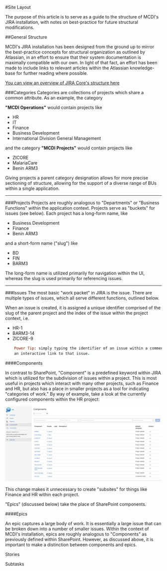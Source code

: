 #Site Layout

The purpose of this article is to serve as a guide to the structure of MCDI's JIRA installation, with notes on best-practice for future structural modifications.

##General Structure

MCDI's JIRA installation has been designed from the ground up to mirror the best-practice concepts for structural organization as outlined by Atlassian, in an effort to ensure that their system documentation is maximally compatible with our own.  In light of that fact, an effort has been made to include links to relevant articles within the Atlassian knowledge-base for further reading where possible.

[You can view an overview of JIRA Core's structure here](https://confluence.atlassian.com/jiracoreserver072/what-makes-up-jira-core-829092409.html)

###Categories
Categories are collections of projects which share a common attribute.   As an example, the category

**"MCDI Operations"**
would contain projects like

* HR
* IT
* Finance
* Business Development
* International Division General Management

and the category **"MCDI Projects"**
would contain projects like

* ZICORE
* MalariaCare
* Benin ARM3

Giving projects a parent category designation allows for more precise sectioning of structure, allowing for the support of a diverse range of BUs within a single application.

-----

###Projects
Projects are roughly analogous to "Departments" or "Business Functions" within the application context.  Projects serve as "buckets" for issues (see below).  Each project has a long-form name, like

* Business Development
* Finance
* Benin ARM3

and a short-form name ("slug") like

* BD
* FIN
* BARM3

The long-form name is utilized primarily for navigation within the UI, whereas the slug is used primarily for referencing issues.

-----

###Issues
The most basic "work packet" in JIRA is the issue.  There are multiple types of issues, which all serve different functions, outlined below.  

When an issue is created, it is assigned a unique identifier comprised of the slug of the parent project and the index of the issue within the project context, i.e.

* HR-1
* BARM3-14
* ZICORE-9
```ruby
    Power Tip: simply typing the identifier of an issue within a comment or description field will generate
    an interactive link to that issue.
```

####Components

In contrast to SharePoint, "Component" is a predefined keyword within JIRA which is utilized for the subdivision of issues within a project.  This is most useful in projects which interact with many other projects, such as Finance and HR, but also has a place in smaller projects as a tool for indicating "categories of work."  By way of example, take a look at the currently configured components within the HR project:

![layout_1](img/layout/layout_1.PNG)

This change makes it unnecessary to create "subsites" for things like Finance and HR within each project.  

"Epics" (discussed below) take the place of SharePoint components.

####Epics

An epic captures a large body of work. It is essentially a large issue that can be broken down into a number of smaller issues.  Within the context of MCDI's installation, epics are roughly analogous to "Components" as previously defined within SharePoint.  However, as discussed above, it is important to make a distinction between components and epics.

Stories

Subtasks
